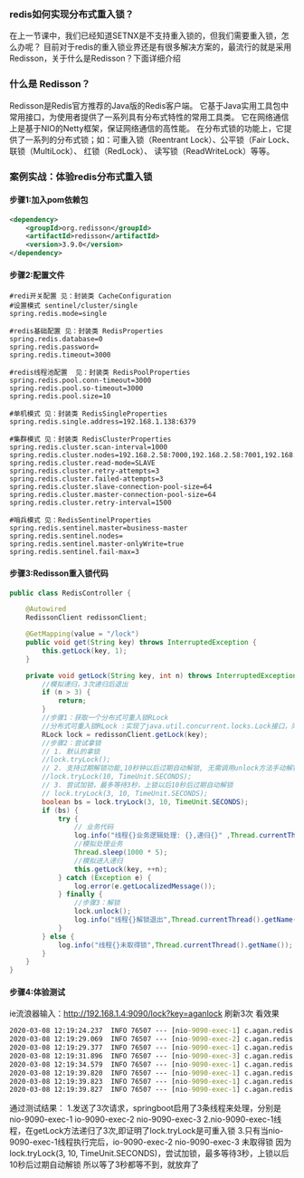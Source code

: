 ### redis如何实现分布式重入锁？

在上一节课中，我们已经知道SETNX是不支持重入锁的，但我们需要重入锁，怎么办呢？
目前对于redis的重入锁业界还是有很多解决方案的，最流行的就是采用Redisson，关于什么是Redisson？下面详细介绍


### 什么是 Redisson？

Redisson是Redis官方推荐的Java版的Redis客户端。
它基于Java实用工具包中常用接口，为使用者提供了一系列具有分布式特性的常用工具类。
它在网络通信上是基于NIO的Netty框架，保证网络通信的高性能。
在分布式锁的功能上，它提供了一系列的分布式锁；如：可重入锁（Reentrant Lock）、公平锁（Fair Lock、联锁（MultiLock）、
红锁（RedLock）、 读写锁（ReadWriteLock）等等。

### 案例实战：体验redis分布式重入锁

#### 步骤1:加入pom依赖包

``` xml
<dependency>
    <groupId>org.redisson</groupId>
    <artifactId>redisson</artifactId>
    <version>3.9.0</version>
</dependency>
```

#### 步骤2:配置文件

``` properties
#redi开关配置 见：封装类 CacheConfiguration
#设置模式 sentinel/cluster/single
spring.redis.mode=single

#redis基础配置 见：封装类 RedisProperties
spring.redis.database=0
spring.redis.password=
spring.redis.timeout=3000

#redis线程池配置  见：封装类 RedisPoolProperties
spring.redis.pool.conn-timeout=3000
spring.redis.pool.so-timeout=3000
spring.redis.pool.size=10

#单机模式 见：封装类 RedisSingleProperties
spring.redis.single.address=192.168.1.138:6379

#集群模式 见：封装类 RedisClusterProperties
spring.redis.cluster.scan-interval=1000
spring.redis.cluster.nodes=192.168.2.58:7000,192.168.2.58:7001,192.168.2.58:7002,192.168.2.58:7003,192.168.2.58:7004,192.168.2.58:7005,192.168.2.58:7006
spring.redis.cluster.read-mode=SLAVE
spring.redis.cluster.retry-attempts=3
spring.redis.cluster.failed-attempts=3
spring.redis.cluster.slave-connection-pool-size=64
spring.redis.cluster.master-connection-pool-size=64
spring.redis.cluster.retry-interval=1500

#哨兵模式 见：RedisSentinelProperties
spring.redis.sentinel.master=business-master
spring.redis.sentinel.nodes=
spring.redis.sentinel.master-onlyWrite=true
spring.redis.sentinel.fail-max=3
```

#### 步骤3:Redisson重入锁代码

``` java
public class RedisController {

    @Autowired
    RedissonClient redissonClient;

    @GetMapping(value = "/lock")
    public void get(String key) throws InterruptedException {
        this.getLock(key, 1);
    }

    private void getLock(String key, int n) throws InterruptedException {
        //模拟递归，3次递归后退出
        if (n > 3) {
            return;
        }
        //步骤1：获取一个分布式可重入锁RLock
        //分布式可重入锁RLock :实现了java.util.concurrent.locks.Lock接口，同时还支持自动过期解锁。
        RLock lock = redissonClient.getLock(key);
        //步骤2：尝试拿锁
        // 1. 默认的拿锁
        //lock.tryLock();
        // 2. 支持过期解锁功能,10秒钟以后过期自动解锁, 无需调用unlock方法手动解锁
        //lock.tryLock(10, TimeUnit.SECONDS);
        // 3. 尝试加锁，最多等待3秒，上锁以后10秒后过期自动解锁
        // lock.tryLock(3, 10, TimeUnit.SECONDS);
        boolean bs = lock.tryLock(3, 10, TimeUnit.SECONDS);
        if (bs) {
            try {
                // 业务代码
                log.info("线程{}业务逻辑处理: {},递归{}" ,Thread.currentThread().getName(), key,n);
                //模拟处理业务
                Thread.sleep(1000 * 5);
                //模拟进入递归
                this.getLock(key, ++n);
            } catch (Exception e) {
                log.error(e.getLocalizedMessage());
            } finally {
                //步骤3：解锁
                lock.unlock();
                log.info("线程{}解锁退出",Thread.currentThread().getName());
            }
        } else {
            log.info("线程{}未取得锁",Thread.currentThread().getName());
        }
    }
}
```


#### 步骤4:体验测试

ie流浪器输入：http://192.168.1.4:9090/lock?key=aganlock
刷新3次 看效果

``` cmd
2020-03-08 12:19:24.237  INFO 76507 --- [nio-9090-exec-1] c.agan.redis.controller.RedisController  : 线程http-nio-9090-exec-1业务逻辑处理: aganlock,递归1
2020-03-08 12:19:29.069  INFO 76507 --- [nio-9090-exec-2] c.agan.redis.controller.RedisController  : 线程http-nio-9090-exec-2未取得锁
2020-03-08 12:19:29.377  INFO 76507 --- [nio-9090-exec-1] c.agan.redis.controller.RedisController  : 线程http-nio-9090-exec-1业务逻辑处理: aganlock,递归2
2020-03-08 12:19:31.896  INFO 76507 --- [nio-9090-exec-3] c.agan.redis.controller.RedisController  : 线程http-nio-9090-exec-3未取得锁
2020-03-08 12:19:34.579  INFO 76507 --- [nio-9090-exec-1] c.agan.redis.controller.RedisController  : 线程http-nio-9090-exec-1业务逻辑处理: aganlock,递归3
2020-03-08 12:19:39.820  INFO 76507 --- [nio-9090-exec-1] c.agan.redis.controller.RedisController  : 线程http-nio-9090-exec-1解锁退出
2020-03-08 12:19:39.823  INFO 76507 --- [nio-9090-exec-1] c.agan.redis.controller.RedisController  : 线程http-nio-9090-exec-1解锁退出
2020-03-08 12:19:39.827  INFO 76507 --- [nio-9090-exec-1] c.agan.redis.controller.RedisController  : 线程http-nio-9090-exec-1解锁退出
```

通过测试结果：
1.发送了3次请求，springboot启用了3条线程来处理，分别是nio-9090-exec-1 io-9090-exec-2 nio-9090-exec-3
2.nio-9090-exec-1线程，在getLock方法递归了3次,即证明了lock.tryLock是可重入锁
3.只有当nio-9090-exec-1线程执行完后，io-9090-exec-2 nio-9090-exec-3 未取得锁
  因为lock.tryLock(3, 10, TimeUnit.SECONDS)，尝试加锁，最多等待3秒，上锁以后10秒后过期自动解锁
  所以等了3秒都等不到，就放弃了








